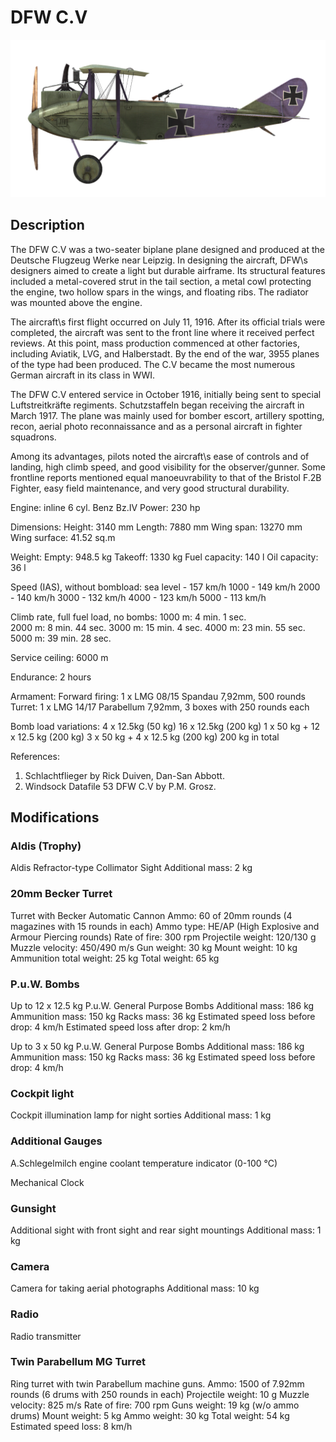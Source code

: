 # DFW C.V

![dfwc5](../images/dfwc5.png)

## Description

The DFW C.V was a two-seater biplane plane designed and produced at the Deutsche Flugzeug Werke near Leipzig. In designing the aircraft, DFW\s designers aimed to create a light but durable airframe. Its structural features included a metal-covered strut in the tail section, a metal cowl protecting the engine, two hollow spars in the wings, and floating ribs. The radiator was mounted above the engine.

The aircraft\s first flight occurred on July 11, 1916. After its official trials were completed, the aircraft was sent to the front line where it received perfect reviews. At this point, mass production commenced at other factories, including Aviatik, LVG, and Halberstadt. By the end of the war, 3955 planes of the type had been produced. The C.V became the most numerous German aircraft in its class in WWI.

The DFW C.V entered service in October 1916, initially being sent to special Luftstreitkräfte regiments. Schutzstaffeln began receiving the aircraft in March 1917. The plane was mainly used for bomber escort, artillery spotting, recon, aerial photo reconnaissance and as a personal aircraft in fighter squadrons.

Among its advantages, pilots noted the aircraft\s ease of controls and of landing, high climb speed, and good visibility for the observer/gunner. Some frontline reports mentioned equal manoeuvrability to that of the Bristol F.2B Fighter, easy field maintenance, and very good structural durability.


Engine: inline 6 cyl. Benz Bz.IV
Power: 230 hp

Dimensions:
Height: 3140 mm
Length: 7880 mm
Wing span: 13270 mm
Wing surface: 41.52 sq.m

Weight:
Empty: 948.5 kg 
Takeoff: 1330 kg
Fuel capacity: 140 l
Oil capacity: 36 l

Speed (IAS), without bombload:
sea level - 157 km/h
1000 - 149 km/h
2000 - 140 km/h
3000 - 132 km/h
4000 - 123 km/h
5000 - 113 km/h

Climb rate, full fuel load, no bombs:
1000 m: 4 min. 1 sec.  
2000 m: 8 min. 44 sec. 
3000 m: 15 min. 4 sec. 
4000 m: 23 min. 55 sec.
5000 m: 39 min. 28 sec.

Service ceiling: 6000 m

Endurance: 2 hours

Armament:
Forward firing: 1 х LMG 08/15 Spandau 7,92mm, 500 rounds
Turret: 1 х LMG 14/17 Parabellum 7,92mm, 3 boxes with 250 rounds each

Bomb load variations:
4 x 12.5kg (50 kg)
16 x 12.5kg (200 kg)
1 x 50 kg + 12 x 12.5 kg (200 kg)
3 x 50 kg + 4 x 12.5 kg (200 kg)
200 kg in total

References:
1) Schlachtflieger by Rick Duiven, Dan-San Abbott.
2) Windsock Datafile 53 DFW C.V by P.M. Grosz.

## Modifications


### Aldis (Trophy)

Aldis Refractor-type Collimator Sight
Additional mass: 2 kg


### 20mm Becker Turret

Turret with Becker Automatic Cannon
Ammo: 60 of 20mm rounds (4 magazines with 15 rounds in each)
Ammo type: HE/AP (High Explosive and Armour Piercing rounds)
Rate of fire: 300 rpm
Projectile weight: 120/130 g
Muzzle velocity: 450/490 m/s
Gun weight: 30 kg
Mount weight: 10 kg
Ammunition total weight: 25 kg
Total weight: 65 kg


### P.u.W. Bombs

Up to 12 x 12.5 kg P.u.W. General Purpose Bombs
Additional mass: 186 kg
Ammunition mass: 150 kg
Racks mass: 36 kg
Estimated speed loss before drop: 4 km/h
Estimated speed loss after drop: 2 km/h

Up to 3 x 50 kg P.u.W. General Purpose Bombs
Additional mass: 186 kg
Ammunition mass: 150 kg
Racks mass: 36 kg
Estimated speed loss before drop: 4 km/h


### Cockpit light

Cockpit illumination lamp for night sorties
Additional mass: 1 kg


### Additional Gauges

A.Schlegelmilch engine coolant temperature indicator (0-100 °C)

Mechanical Clock



### Gunsight

Additional sight with front sight and rear sight mountings
Additional mass: 1 kg


### Camera

Camera for taking aerial photographs
Additional mass: 10 kg


### Radio

Radio transmitter


### Twin Parabellum MG Turret

Ring turret with twin Parabellum machine guns.
Ammo: 1500 of 7.92mm rounds (6 drums with 250 rounds in each)
Projectile weight: 10 g
Muzzle velocity: 825 m/s
Rate of fire: 700 rpm
Guns weight: 19 kg (w/o ammo drums)
Mount weight: 5 kg
Ammo weight: 30 kg
Total weight: 54 kg
Estimated speed loss: 8 km/h